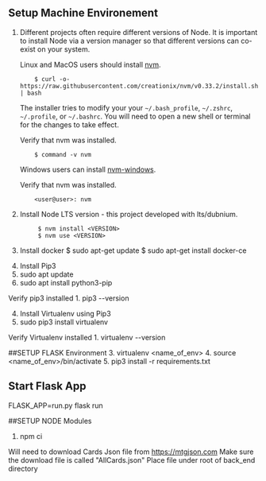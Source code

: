 <!-- need to install:
virtualenv
pip
python3 inside virtualenv project
uwsgi
flask -->
## Setup Machine Environement

1.  Different projects often require different versions of Node.
    It is important to install Node via a version manager so that different versions can co-exist on your system.

    Linux and MacOS users should install [nvm](https://github.com/creationix/nvm).

            $ curl -o- https://raw.githubusercontent.com/creationix/nvm/v0.33.2/install.sh | bash

    The installer tries to modify your your `~/.bash_profile`, `~/.zshrc`, `~/.profile`, or `~/.bashrc`.
    You will need to open a new shell or terminal for the changes to take effect.

    Verify that nvm was installed.

            $ command -v nvm

    Windows users can install [nvm-windows](https://github.com/coreybutler/nvm-windows).

    Verify that nvm was installed.

            <user@user>: nvm

2. Install Node LTS version - this project developed with lts/dubnium.

            $ nvm install <VERSION>
            $ nvm use <VERSION>

3. Install docker
  $ sudo apt-get update
  $ sudo apt-get install docker-ce
<!-- docker -v
Docker version 18.06.1-ce, build e68fc7a
-->


4. Install Pip3
  1. sudo apt update
  2. sudo apt install python3-pip

  Verify pip3 installed
    1. pip3 --version

4. Install Virtualenv using Pip3
  1. sudo pip3 install virtualenv

  Verify Virtualenv installed
    1. virtualenv --version

##SETUP FLASK Environment
3. virtualenv <name_of_env>
4. source <name_of_env>/bin/activate
5. pip3 install -r requirements.txt

## Start Flask App
FLASK_APP=run.py flask run

##SETUP NODE Modules

1. npm ci



Will need to download Cards Json file from <a href="https://mtgjson.com/">https://mtgjson.com</a>
Make sure the download file is called "AllCards.json"
Place file under root of back_end directory
